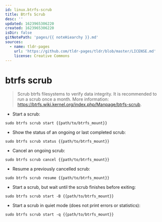 ```yaml
---
id: linux.btrfs-scrub
title: Btrfs Scrub
desc: ''
updated: 1623965306220
created: 1623965306220
isDir: false
gitNotePath: 'pages/{{ noteHiearchy }}.md'
sources:
  - name: tldr-pages
    url: 'https://github.com/tldr-pages/tldr/blob/master/LICENSE.md'
    license: Creative Commons
---
```

# btrfs scrub

> Scrub btrfs filesystems to verify data integrity.
> It is recommended to run a scrub once a month.
> More information: <https://btrfs.wiki.kernel.org/index.php/Manpage/btrfs-scrub>.

- Start a scrub:

`sudo btrfs scrub start {{path/to/btrfs_mount}}`

- Show the status of an ongoing or last completed scrub:

`sudo btrfs scrub status {{path/to/btrfs_mount}}`

- Cancel an ongoing scrub:

`sudo btrfs scrub cancel {{path/to/btrfs_mount}}`

- Resume a previously cancelled scrub:

`sudo btrfs scrub resume {{path/to/btrfs_mount}}`

- Start a scrub, but wait until the scrub finishes before exiting:

`sudo btrfs scrub start -B {{path/to/btrfs_mount}}`

- Start a scrub in quiet mode (does not print errors or statistics):

`sudo btrfs scrub start -q {{path/to/btrfs_mount}}`

